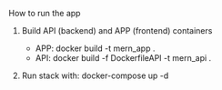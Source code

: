 How to run the app

1. Build API (backend) and APP (frontend) containers

   - APP: docker build -t mern_app .
   - API: docker build -f DockerfileAPI -t mern_api .

2. Run stack with:
   docker-compose up -d
